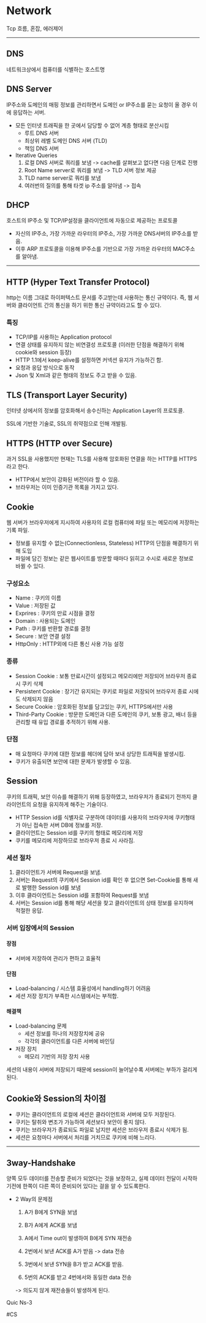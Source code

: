 # Network

Tcp 흐름, 혼잡, 에러제어

----

## DNS
네트워크상에서 컴퓨터를 식별하는 호스트명

## DNS Server
IP주소와 도메인의 매핑 정보를 관리하면서 도메인 or IP주소를 묻는 요청이 올 경우 이에 응답하는 서버.
- 모든 인터넷 트래픽을 한 곳에서 담당할 수 없어 계층 형태로 분산시킴
	- 루트 DNS 서버
	- 최상위 레벨 도메인 DNS 서버 (TLD)
	- 책임 DNS 서버
- Iterative Queries
	1. 로컬 DNS 서버로 쿼리를 보냄 -> cache를 살펴보고 없다면 다음 단계로 진행
	2. Root Name server로 쿼리를 보냄 -> TLD 서버 정보 제공
	3. TLD name server로 쿼리를 보냄
	4. 여러번의 질의를 통해 타겟 ip 주소를 알아냄 -> 접속

## DHCP
호스트의 IP주소 및 TCP/IP설정을 클라이언트에 자동으로 제공하는 프로토콜
- 자신의 IP주소, 가장 가까운 라우터의 IP주소, 가장 가까운 DNS서버의 IP주소를 받음.
- 이후 ARP 프로토콜을 이용해 IP주소를 기반으로 가장 가까운 라우터의 MAC주소를 알아냄.

----

## HTTP (Hyper Text Transfer Protocol)

http는 이름 그대로 하이퍼텍스트 문서를 주고받는데 사용하는 통신 규약이다. 즉, 웹 서버와 클라이언트 간의 통신을 하기 위한 통신 규약이라고도 할 수 있다.

### 특징

- TCP/IP를 사용하는 Application protocol
- 연결 상태를 유지하지 않는 비연결성 프로토콜 (이러한 단점을 해결하기 위해 cookie와 session 등장)
- HTTP 1.1에서 keep-alive를 설정하면 커넥션 유지가 가능하긴 함.
- 요청과 응답 방식으로 동작
- Json 및 Xml과 같은 형태의 정보도 주고 받을 수 있음.



## TLS (Transport Layer Security)

인터넷 상에서의 정보를 암호화해서 송수신하는 Application Layer의 프로토콜.

SSL에 기반한 기술로, SSL의 취약점으로 인해 개발됨.



## HTTPS (HTTP over Secure)

과거 SSL을 사용했지만 현재는 TLS를 사용해 암호화된 연결을 하는 HTTP를 HTTPS라고 한다.

- HTTP에서 보안이 강화된 버전이라 할 수 있음.
- 브라우저는 이미 인증기관 목록을 가지고 있다.



## Cookie

웹 서버가 브라우저에게 지시하여 사용자의 로컬 컴퓨터에 파일 또는 메모리에 저장하는 기록 파일.

- 정보를 유지할 수 없는(Connectionless, Stateless) HTTP의 단점을 해결하기 위해 도입
- 파일에 담긴 정보는 같은 웹사이트를 방문할 때마다 읽히고 수시로 새로운 정보로 바뀔 수 있다.

### 구성요소

- Name : 쿠키의 이름
- Value : 저장된 값
- Exprires : 쿠키의 만료 시점을 결정
- Domain : 사용되는 도메인
- Path : 쿠키를 반환할 경로를 결정
- Secure : 보안 연결 설정
- HttpOnly : HTTP외에 다른 통신 사용 가능 설정

### 종류

- Session Cookie : 보통 만료시간이 설정되고 메모리에만 저장되어 브라우저 종료 시 쿠키 삭제
- Persistent Cookie : 장기간 유지되는 쿠키로 파일로 저장되어 브라우저 종료 시에도 삭제되지 않음
- Secure Cookie : 암호화된 정보를 담고있는 쿠키, HTTPS에서만 사용
- Third-Party Cookie : 방문한 도메인과 다른 도메인의 쿠키, 보통 광고, 배너 등을 관리할 때 유입 경로를 추적하기 위해 사용.

### 단점

- 매 요청마다 쿠키에 대한 정보를 헤더에 담아 보내 상당한 트래픽을 발생시킴.
- 쿠키가 유출되면 보안에 대한 문제가 발생할 수 있음.



## Session

쿠키의 트래픽, 보안 이슈를 해결하기 위해 등장하였고, 브라우저가 종료되기 전까지 클라이언트의 요청을 유지하게 해주는 기술이다.

- HTTP Session id를 식별자로 구분하여 데이터를 사용자의 브라우저에 쿠키형태가 아닌 접속한 서버 DB에 정보를 저장.
- 클라이언트는 Session id를 쿠키의 형태로 메모리에 저장
- 쿠키를 메모리에 저장하므로 브라우저 종료 시 사라짐.

### 세션 절차

1. 클라이언트가 서버에 Request을 보냄.
2. 서버는 Request의 쿠키에서 Session id를 확인 후 없으면 Set-Cookie를 통해 새로 발행한 Session id를 보냄
3. 이후 클라이언트는 Session id를 포함하여 Request를 보냄
4. 서버는 Session id를 통해 해당 세션을 찾고 클라이언트의 상태 정보를 유지하며 적절한 응답.

### 서버 입장에서의 Session

#### 장점

- 서버에 저장하여 관리가 편하고 효율적

#### 단점

- Load-balancing / 시스템 효율성에서 handling하기 어려움
- 세션 저장 장치가 부족한 시스템에서는 부적합.

#### 해결책

- Load-balancing 문제
  - 세션 정보를 하나의 저장장치에 공유
  - 각각의 클라이언트를 다른 서버에 바인딩
- 저장 장치
  - 메모리 기반의 저장 장치 사용

세션의 내용이 서버에 저장되기 때문에 session이 늘어날수록 서버에는 부하가 걸리게 된다.



## Cookie와 Session의 차이점

- 쿠키는 클라이언트의 로컬에 세션은 클라이언트와 서버에 모두 저장된다.
- 쿠키는 탈취와 변조가 가능하여 세션보다 보안이 좋지 않다.
- 쿠키는 브라우저가 종료되도 파일로 남지만 세션은 브라우저 종료시 삭제가 됨.
- 세션은 요청마다 서버에서 처리를 거치므로 쿠키에 비해 느리다.

----

## 3way-Handshake

양쪽 모두 데이터를 전송할 준비가 되었다는 것을 보장하고, 실제 데이터 전달이 시작하기전에 한쪽이 다른 쪽이 준비되어 있다는 걸을 알 수 있도록한다.

- 2 Way의 문제점

  1. A가 B에게 SYN을 보냄
  2. B가 A에게 ACK를 보냄

  3. A에서 Time out이 발생하여 B에게 SYN 재전송
  4. 2번에서 보낸 ACK를 A가 받음 -> data 전송
  5. 3번에서 보낸 SYN을 B가 받고 ACK를 받음.
  6. 5번의 ACK를 받고 4번에서와 동일한 data 전송

  -> 의도지 않게 재전송들이 발생하게 된다.

Quic
Ns-3

#CS
